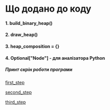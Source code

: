 # Що додано до коду

#### 1. build_binary_heap()
#### 2. draw_heap()
#### 3. heap_composition = {}
#### 4. Optional["Node"] - для аналізатора Python


##### Принт скрін роботи програми


[first_step](assets_task4/first_step.png)


[second_step](assets_task4/second_step.png)


[third_step](assets_task4/third_step.png)